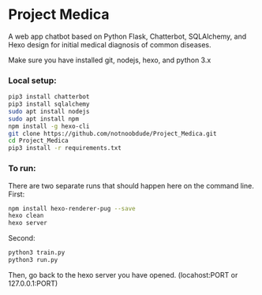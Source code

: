 # Project Medica
A web app chatbot based on Python Flask, Chatterbot, SQLAlchemy, and Hexo design for initial medical diagnosis of common diseases.

Make sure you have installed git, nodejs, hexo, and python 3.x

### Local setup:
```sh
pip3 install chatterbot
pip3 install sqlalchemy
sudo apt install nodejs
sudo apt install npm
npm install -g hexo-cli
git clone https://github.com/notnoobdude/Project_Medica.git
cd Project_Medica
pip3 install -r requirements.txt
```

### To run:
There are two separate runs that should happen here on the command line.
First:
```sh
npm install hexo-renderer-pug --save
hexo clean
hexo server
```
Second:
```sh
python3 train.py
python3 run.py
```
Then, go back to the hexo server you have opened. (locahost:PORT or 127.0.0.1:PORT)
